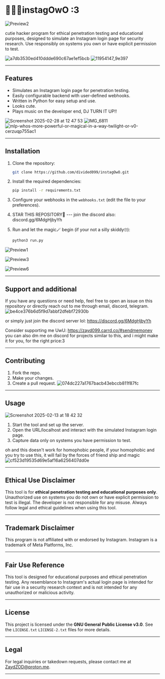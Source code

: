 # **🌈🏳️‍⚧️instagOwO :3**

![Preview2](https://github.com/user-attachments/assets/b0703377-e59d-4e80-b84f-3cc5a545e7fc)

cutie hacker program for ethical penetration testing and educational purposes, designed to simulate an Instagram login page for security research. Use responsibly on systems you own or have explicit permission to test.

![a7db3530ed410ddde690c67ae1ef5bcb](https://github.com/user-attachments/assets/4133b49b-7146-4691-880d-1f22055ac0f5)
![11954147_9e397](https://github.com/user-attachments/assets/eb0dd47e-0c82-4528-8fee-32c63ece25f9)

---

## **Features**

- Simulates an Instagram login page for penetration testing.
- Easily configurable backend with user-defined webhooks.
- Written in Python for easy setup and use.
- Looks cute.
- Plays music on the developer end, DJ TURN IT UP!!

![Screenshot 2025-02-28 at 12 47 53](https://github.com/user-attachments/assets/1ea6ed24-fb6f-473b-b8d5-0fd29169c08d)
![IMG_6811](https://github.com/user-attachments/assets/7a011b21-8202-4fd6-8b78-02581701157a)
![mlp-whos-more-powerful-or-magical-in-a-way-twilight-or-v0-cerzuqp755ac1](https://github.com/user-attachments/assets/6a93aba5-1ea0-4079-9a9e-4113755acad3)

---

## **Installation**

1. Clone the repository:
   ```bash
   git clone https://github.com/divided099/instagOwO.git
   ```

2. Install the required dependencies:
   ```bash
   pip install -r requirements.txt
   ```

3. Configure your webhooks in the `webhooks.txt` (edit the file to your preferences).

4. STAR THIS REPOSITORY🌟
--- join the discord also: discord.gg/6MdgHjbyYh

6. Run and let the magic🪄 begin (if your not a silly skiddy🙄):
   ```bash
   python3 run.py
   ```


![Preview1](https://github.com/user-attachments/assets/8a515f87-6975-407c-be6a-082d2b92ba2d)

![Preview3](https://github.com/user-attachments/assets/6cc51728-2aca-4925-93ee-3df4878b02c4)

![Preview6](https://github.com/user-attachments/assets/57552224-d252-4163-b459-6f95ed333cf9)

---

## **Support and additional**

If you have any questions or need help, feel free to open an issue on this repository or directly reach out to me through email, discord, telegram.
![be4ce376b6d5f9d7abbf2dfebf72930b](https://github.com/user-attachments/assets/9e676948-9148-4523-9ae5-b075de870d84)

or simply just join the discord server lol: https://discord.gg/6MdgHjbyYh

Consider supporting me UwU: https://zayd099.carrd.co/#sendmemoney
you can also dm me on discord for projects similar to this, and i might make it for you, for the right price:3

---

## **Contributing**

1. Fork the repo.
2. Make your changes.
3. Create a pull request.
![074dc227a1767bacb43ebccb811f87fc](https://github.com/user-attachments/assets/08ce69c5-7826-456f-b6c7-85f25bedc42c)

---

## **Usage**

![Screenshot 2025-02-13 at 18 42 32](https://github.com/user-attachments/assets/7e6a77ca-6b23-4bae-9cbf-b1acedafec28)

1. Start the tool and set up the server.
2. Open the URL/localhost and interact with the simulated Instagram login page.
3. Capture data only on systems you have permission to test.

oh and this doesn't work for homophobic people, if your homophobic and you try to use this, it will fail by the forces of friend ship and magic
![cf523d19535d69e5af16a6256407dd0e](https://github.com/user-attachments/assets/ce7556e2-1a1b-491c-b6b2-43db9946a2f1)

---

## **Ethical Use Disclaimer**

This tool is for **ethical penetration testing and educational purposes only**. Unauthorized use on systems you do not own or have explicit permission to test is illegal. The developer is not responsible for any misuse. Always follow legal and ethical guidelines when using this tool.

---

## **Trademark Disclaimer**
This program is not affiliated with or endorsed by Instagram. Instagram is a trademark of Meta Platforms, Inc.

---

## **Fair Use Reference**
This tool is designed for educational purposes and ethical penetration testing. Any resemblance to Instagram's actual login page is intended for fair use in a security research context and is not intended for any unauthorized or malicious activity.

---

## **License**

This project is licensed under the **GNU General Public License v3.0**. See the `LICENSE.txt` `LICENSE-2.txt` files for more details.

---

## **Legal**

For legal inquiries or takedown requests, please contact me at ZaydZOD@proton.me.

---
